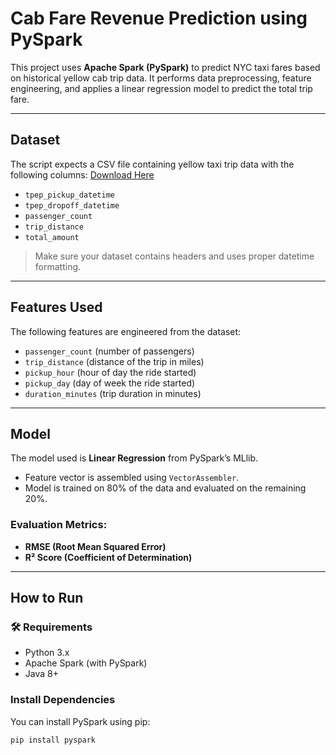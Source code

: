 # Cab Fare Revenue Prediction using PySpark

This project uses **Apache Spark (PySpark)** to predict NYC taxi fares based on historical yellow cab trip data. It performs data preprocessing, feature engineering, and applies a linear regression model to predict the total trip fare.

---

## Dataset

The script expects a CSV file containing yellow taxi trip data with the following columns:
[Download Here](https://www.kaggle.com/datasets/diishasiing/revenue-for-cab-drivers)
- `tpep_pickup_datetime`
- `tpep_dropoff_datetime`
- `passenger_count`
- `trip_distance`
- `total_amount`

> Make sure your dataset contains headers and uses proper datetime formatting.

---

## Features Used

The following features are engineered from the dataset:

- `passenger_count` (number of passengers)
- `trip_distance` (distance of the trip in miles)
- `pickup_hour` (hour of day the ride started)
- `pickup_day` (day of week the ride started)
- `duration_minutes` (trip duration in minutes)

---

## Model

The model used is **Linear Regression** from PySpark’s MLlib.

- Feature vector is assembled using `VectorAssembler`.
- Model is trained on 80% of the data and evaluated on the remaining 20%.

### Evaluation Metrics:

- **RMSE (Root Mean Squared Error)**
- **R² Score (Coefficient of Determination)**

---

## How to Run

### 🛠 Requirements

- Python 3.x
- Apache Spark (with PySpark)
- Java 8+

### Install Dependencies

You can install PySpark using pip:

```bash
pip install pyspark

```
### 

